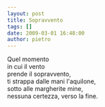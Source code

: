 ```yaml
---
layout: post
title: Sopravvento
tags: []
date: 2009-03-01 16:48:00
author: pietro
---
```

Quel momento<br/>in cui il vento<br/>prende il sopravvento,<br/>ti strappa dalle mani l'aquilone,<br/>sotto alle margherite mine,<br/>nessuna certezza, verso la fine.
